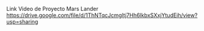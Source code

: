 Link Video de Proyecto Mars Lander https://drive.google.com/file/d/1ThNTqcJcmgltj7Hh6lkbxSXxjYtudEih/view?usp=sharing

